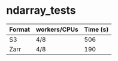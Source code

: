 # ndarray_tests

| Format  | workers/CPUs |  Time (s) |
| ------------- | ------------- | -------------|
| S3  | 4/8  |  506
| Zarr  | 4/8  | 190 |
